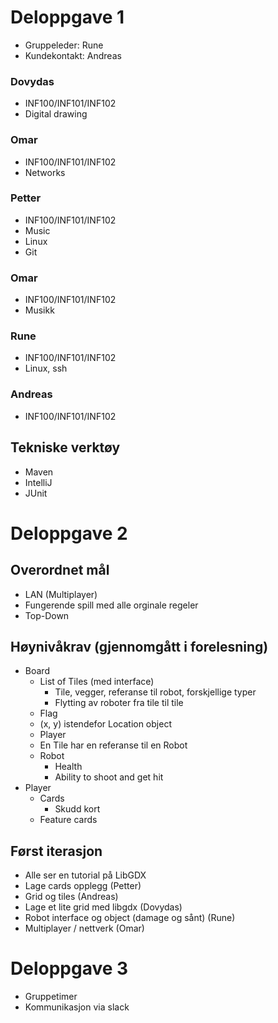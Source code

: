 # Deloppgave 1
* Gruppeleder: Rune
* Kundekontakt: Andreas

### Dovydas
* INF100/INF101/INF102
* Digital drawing

### Omar
* INF100/INF101/INF102
* Networks

### Petter
* INF100/INF101/INF102
* Music
* Linux
* Git

### Omar
* INF100/INF101/INF102
* Musikk

### Rune
* INF100/INF101/INF102
* Linux, ssh

### Andreas
* INF100/INF101/INF102

## Tekniske verktøy
* Maven
* IntelliJ
* JUnit

# Deloppgave 2
## Overordnet mål
* LAN (Multiplayer)
* Fungerende spill med alle orginale regeler 
* Top-Down

## Høynivåkrav (gjennomgått i forelesning)
* Board
    * List of Tiles (med interface)
        * Tile, vegger, referanse til robot, forskjellige typer
        * Flytting av roboter fra tile til tile
    * Flag
    * (x, y) istendefor Location object 
    * Player
    * En Tile har en referanse til en Robot
    * Robot
        * Health
        * Ability to shoot and get hit
* Player
    * Cards
        * Skudd kort
    * Feature cards

## Først iterasjon
* Alle ser en tutorial på LibGDX
* Lage cards opplegg (Petter)
* Grid og tiles (Andreas)
* Lage et lite grid med libgdx (Dovydas)
* Robot interface og object (damage og sånt) (Rune)
* Multiplayer / nettverk (Omar)

# Deloppgave 3
* Gruppetimer
* Kommunikasjon via slack
